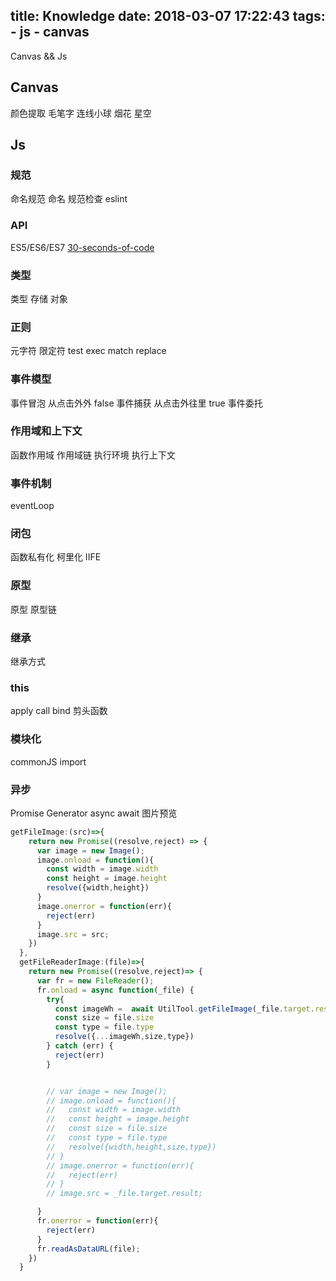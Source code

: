 title: Knowledge
date: 2018-03-07 17:22:43
tags:
    - js
    - canvas
---
Canvas && Js
<!--more-->
## Canvas
颜色提取
毛笔字
连线小球
烟花
星空

## Js

### 规范
命名规范
命名
规范检查
eslint

### API
ES5/ES6/ES7
[30-seconds-of-code](https://github.com/Chalarangelo/30-seconds-of-code)

### 类型
类型 
存储
对象

### 正则
元字符
限定符
test exec match
replace
### 事件模型
事件冒泡 从点击外外    false
事件捕获 从点击外往里  true
事件委托

### 作用域和上下文
函数作用域
作用域链
执行环境
执行上下文

### 事件机制
eventLoop


### 闭包
函数私有化
柯里化
IIFE

### 原型
原型
原型链
### 继承
继承方式
### this
apply call bind 剪头函数
### 模块化
commonJS
import

### 异步
Promise
Generator
async await
图片预览
```javascript
getFileImage:(src)=>{
    return new Promise((resolve,reject) => {
      var image = new Image();
      image.onload = function(){
        const width = image.width
        const height = image.height
        resolve({width,height})
      }
      image.onerror = function(err){
        reject(err)
      }
      image.src = src;
    })
  },
  getFileReaderImage:(file)=>{
    return new Promise((resolve,reject)=> {
      var fr = new FileReader();
      fr.onload = async function(_file) {
        try{
          const imageWh =  await UtilTool.getFileImage(_file.target.result)
          const size = file.size
          const type = file.type
          resolve({...imageWh,size,type})
        } catch (err) {
          reject(err)
        }


        // var image = new Image();
        // image.onload = function(){
        //   const width = image.width
        //   const height = image.height
        //   const size = file.size
        //   const type = file.type
        //   resolve({width,height,size,type})
        // }
        // image.onerror = function(err){
        //   reject(err)
        // }
        // image.src = _file.target.result;

      }
      fr.onerror = function(err){
        reject(err)
      }
      fr.readAsDataURL(file);
    })
  }
```





